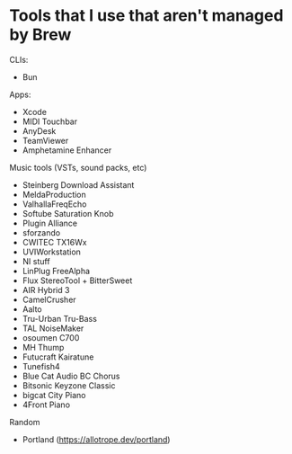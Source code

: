 # Tools that I use that aren't managed by Brew

CLIs:
- Bun

Apps:
- Xcode
- MIDI Touchbar
- AnyDesk
- TeamViewer
- Amphetamine Enhancer

Music tools (VSTs, sound packs, etc)
- Steinberg Download Assistant
- MeldaProduction
- ValhallaFreqEcho
- Softube Saturation Knob
- Plugin Alliance
- sforzando
- CWITEC TX16Wx
- UVIWorkstation
- NI stuff
- LinPlug FreeAlpha
- Flux StereoTool + BitterSweet
- AIR Hybrid 3
- CamelCrusher
- Aalto
- Tru-Urban Tru-Bass
- TAL NoiseMaker
- osoumen C700
- MH Thump
- Futucraft Kairatune
- Tunefish4
- Blue Cat Audio BC Chorus
- Bitsonic Keyzone Classic
- bigcat City Piano
- 4Front Piano

Random
- Portland (https://allotrope.dev/portland)
